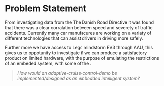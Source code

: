 # Problem Statement

From investigating data from the The Danish Road Directive it was found that there was a clear corralation between speed and severety of traffic accidents.
Currently many car manufacures are working on a variaty of different technologies that can assist drivers in driving more safely.

<!-- Snak også om at indsnævre til en LEGO-demo. Snak også om kun at fokusere på hastighed. -->

Further more we have access to Lego mindstorm EV3 through AAU, this gives us to oppotunity to investigate if we can produce a satisfactory product on limited hardware, with the purpose of emulating the restrictions of an embeded system, with some of the .

> *How would an adaptive-cruise-control-demo be implemented/designed as an embedded intelligent system?*

<!-- 
From an investigation conducted by the AIB 291 accidents were analysed. AIB found that in a bit over 40% af these accidents high speed was involved and in 30 of these cases high speed worsened the accident.

In this report the consequense of speeding has been investigated, we foud that speeding caused the injuries of accidents to becomer more severe for the affected, but further more it is expensive for the socity, espeacially in the long term the cost of care and transfer payments can end up in millions.

We found that bot the state, car manufactures, and of cource the implicated of a accident  has an interest in solving/relaxing this problem. It is expensive for the state, hence reducing the severity and number of appearences would be in the interst of the state; Car manufacutres wants their cars to be safer; And people inarguable want to not get hurt when they travel. 

Some car manufactures are already taking some measures to help drivers. Some tools notifies the driver if he or she is going too fast, and others regulate the speed acording to the signs

From this the following problem statement has been formulated:

> How can AI be used to reguale traffic speed in order to reduce the amount of accidents caused by speeding 

-->






















